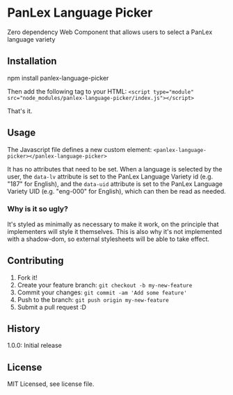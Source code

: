# PanLex Language Picker

Zero dependency Web Component that allows users to select a PanLex language variety

## Installation

npm install panlex-language-picker

Then add the following tag to your HTML:
`<script type="module" src="node_modules/panlex-language-picker/index.js"></script>`

That's it.

## Usage

The Javascript file defines a new custom element:
`<panlex-language-picker></panlex-language-picker>`

It has no attributes that need to be set. When a language is selected by the user, the `data-lv` attribute is set to the PanLex Language Variety id (e.g. "187" for English), and the `data-uid` attribute is set to the PanLex Language Variety UID (e.g. "eng-000" for English), which can then be read as needed.

### Why is it so ugly?

It's styled as minimally as necessary to make it work, on the principle that implementers will style it themselves. This is also why it's not implemented with a shadow-dom, so external stylesheets will be able to take effect.

## Contributing

1. Fork it!
2. Create your feature branch: `git checkout -b my-new-feature`
3. Commit your changes: `git commit -am 'Add some feature'`
4. Push to the branch: `git push origin my-new-feature`
5. Submit a pull request :D

## History

1.0.0: Initial release

## License

MIT Licensed, see license file.
